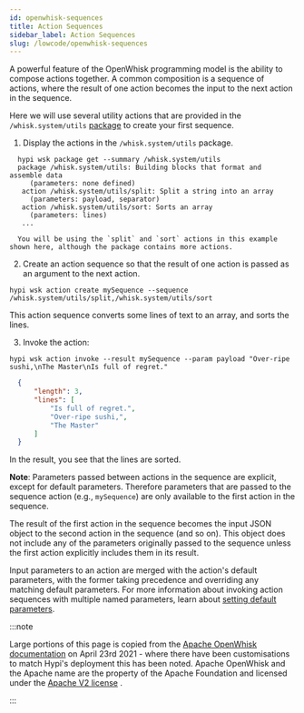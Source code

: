 ```yaml
---
id: openwhisk-sequences
title: Action Sequences
sidebar_label: Action Sequences
slug: /lowcode/openwhisk-sequences
---
```


A powerful feature of the OpenWhisk programming model is the ability to compose actions together. A common composition is a sequence of actions, where the result of one action becomes the input to the next action in the sequence.

Here we will use several utility actions that are provided in the `/whisk.system/utils`
[package](openwhisk-packages.md) to create your first sequence.

1. Display the actions in the `/whisk.system/utils` package.

```
  hypi wsk package get --summary /whisk.system/utils
  package /whisk.system/utils: Building blocks that format and assemble data
     (parameters: none defined)
   action /whisk.system/utils/split: Split a string into an array
     (parameters: payload, separator)
   action /whisk.system/utils/sort: Sorts an array
     (parameters: lines)
   ...
```
      You will be using the `split` and `sort` actions in this example shown here, although the package contains more actions.
  
  2. Create an action sequence so that the result of one action is passed as an argument to the next action.
```
hypi wsk action create mySequence --sequence /whisk.system/utils/split,/whisk.system/utils/sort
```
This action sequence converts some lines of text to an array, and sorts the lines.

3. Invoke the action:
```
hypi wsk action invoke --result mySequence --param payload "Over-ripe sushi,\nThe Master\nIs full of regret."
```
```json
  {
      "length": 3,
      "lines": [
          "Is full of regret.",
          "Over-ripe sushi,",
          "The Master"
      ]
  }
```

In the result, you see that the lines are sorted.

**Note**: Parameters passed between actions in the sequence are explicit, except for default parameters.
Therefore parameters that are passed to the sequence action (e.g., `mySequence`) are only available to the first action in the sequence. 

The result of the first action in the sequence becomes the input JSON object to the second action in the sequence (and so on). This object does not include any of the parameters originally passed to the sequence unless the first action explicitly includes them in its result.

Input parameters to an action are merged with the action's default parameters, with the former taking precedence and overriding any matching default parameters. For more information about invoking action sequences with multiple named parameters, learn about [setting default parameters](openwhisk-parameters.md#setting-default-parameters-on-an-action).

:::note

Large portions of this page is copied from the [Apache OpenWhisk documentation](https://github.com/apache/openwhisk/tree/master/docs) on April 23rd 2021 - where there have been customisations to match Hypi's deployment this has been noted. Apache OpenWhisk and the Apache name are the property of the Apache Foundation and licensed under the [Apache V2 license](https://github.com/apache/openwhisk/blob/master/LICENSE.txt) .

:::